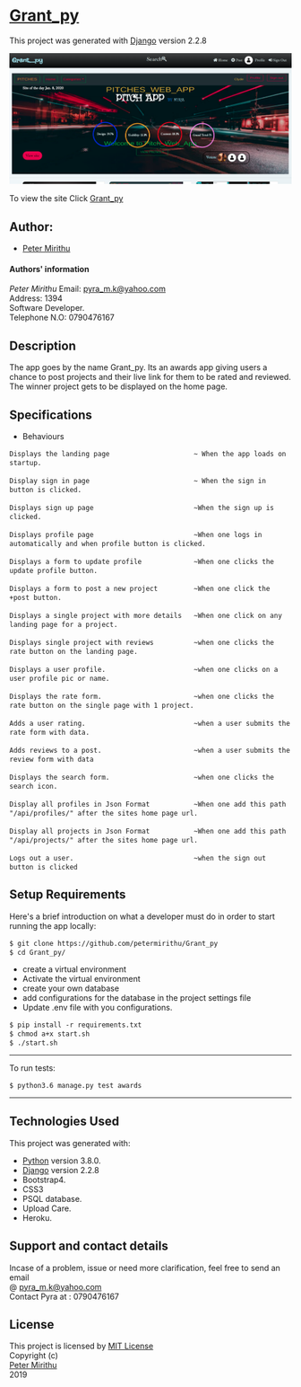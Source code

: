 # [Grant_py](https://grantpy254.herokuapp.com/)

This project was generated with [Django](https://www.djangoproject.com) version 2.2.8 <br>

![picture](grant_py.png)

To view the site Click [Grant_py](https://grantpy254.herokuapp.com/)

## Author: 
  * [Peter Mirithu](https://github.com/petermirithu/Grant_py)

#### Authors' information
*Peter Mirithu*
    Email: pyra_m.k@yahoo.com <br>
    Address: 1394 <br>
    Software Developer.<br>
    Telephone N.O: 0790476167          
## Description
  The app goes by the name Grant_py. Its an awards app giving users a chance to post projects and their live link for them to be rated and reviewed. The winner project gets to be displayed on the home page.

## Specifications
  * Behaviours
  ```
  Displays the landing page                     ~ When the app loads on startup.

  Display sign in page                          ~ When the sign in button is clicked.

  Displays sign up page                         ~When the sign up is clicked.

  Displays profile page                         ~When one logs in automatically and when profile button is clicked.

  Displays a form to update profile             ~When one clicks the update profile button.

  Displays a form to post a new project         ~When one click the +post button.

  Displays a single project with more details   ~When one click on any landing page for a project.
   
  Displays single project with reviews          ~when one clicks the rate button on the landing page.

  Displays a user profile.                      ~when one clicks on a user profile pic or name.
  
  Displays the rate form.                       ~when one clicks the rate button on the single page with 1 project.

  Adds a user rating.                           ~when a user submits the rate form with data.

  Adds reviews to a post.                       ~when a user submits the review form with data

  Displays the search form.                     ~when one clicks the search icon.

  Display all profiles in Json Format           ~When one add this path "/api/profiles/" after the sites home page url.

  Display all projects in Json Format           ~When one add this path "/api/projects/" after the sites home page url.

  Logs out a user.                              ~when the sign out button is clicked
  ```

## Setup Requirements
  Here's a brief introduction on what a developer must do in order to start running the app locally:

  ```
  $ git clone https://github.com/petermirithu/Grant_py
  $ cd Grant_py/
  ```
  * create a virtual environment
  * Activate the virtual environment
  * create your own database
  * add configurations for the database in the project settings file
  * Update .env file with you configurations.
  
  ```
  $ pip install -r requirements.txt
  $ chmod a+x start.sh
  $ ./start.sh
  ```
  <hr>
  To run tests:

  ```
  $ python3.6 manage.py test awards
  ```
  <hr>
     
## Technologies Used
  This project was generated with:
  * [Python](https://www.python.org/) version 3.8.0. 
  * [Django](https://www.djangoproject.com/) version 2.2.8
  * Bootstrap4.  
  * CSS3
  * PSQL database.  
  * Upload Care.
  * Heroku.

 ## Support and contact details
  Incase of a problem, issue or need more clarification, feel free to send an email<br> @ pyra_m.k@yahoo.com<br>
  Contact Pyra at : 0790476167

 ## License
  This project is licensed by [MIT License](LICENSE.txt)<br>
                Copyright (c) <br>
                [Peter Mirithu](https://github.com/petermirithu/Grant_py) <br>
                  2019<br>
  
  




